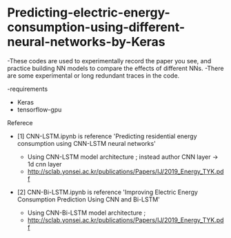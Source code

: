 # Predicting-electric-energy-consumption-using-different-neural-networks-by-Keras

-These codes are used to experimentally record the paper you see, and practice building NN models to compare the effects of different NNs.
-There are some experimental or long redundant traces in the code.

-requirements
 - Keras
 - tensorflow-gpu

Referece 
- [1] CNN-LSTM.ipynb is reference 'Predicting residential energy consumption using CNN-LSTM neural
networks'
  - Using CNN-LSTM model architecture ; instead author CNN layer -> 1d cnn layer
  - http://sclab.yonsei.ac.kr/publications/Papers/IJ/2019_Energy_TYK.pdf

- [2] CNN-Bi-LSTM.ipynb is reference 'Improving Electric Energy Consumption Prediction
Using CNN and Bi-LSTM'
  - Using CNN-Bi-LSTM model architecture ; 
  - http://sclab.yonsei.ac.kr/publications/Papers/IJ/2019_Energy_TYK.pdf
